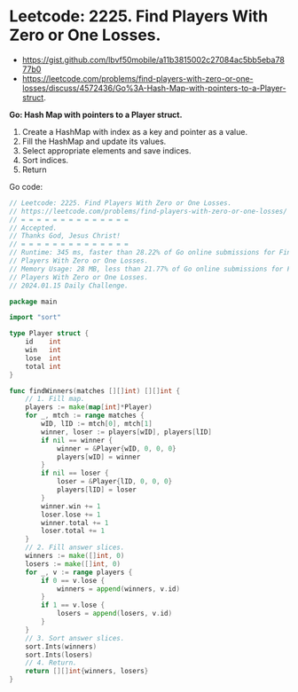# Leetcode: 2225. Find Players With Zero or One Losses.

- https://gist.github.com/lbvf50mobile/a11b3815002c27084ac5bb5eba7877b0
- https://leetcode.com/problems/find-players-with-zero-or-one-losses/discuss/4572436/Go%3A-Hash-Map-with-pointers-to-a-Player-struct.

**Go: Hash Map with pointers to a Player struct.**

1. Create a HashMap with index as a key and pointer as a value.
2. Fill the HashMap and update its values.
3. Select appropriate elements and save indices.
4. Sort indices.
5. Return

Go code:
```Go
// Leetcode: 2225. Find Players With Zero or One Losses.
// https://leetcode.com/problems/find-players-with-zero-or-one-losses/
// = = = = = = = = = = = = = =
// Accepted.
// Thanks God, Jesus Christ!
// = = = = = = = = = = = = = =
// Runtime: 345 ms, faster than 28.22% of Go online submissions for Find
// Players With Zero or One Losses.
// Memory Usage: 28 MB, less than 21.77% of Go online submissions for Find
// Players With Zero or One Losses.
// 2024.01.15 Daily Challenge.

package main

import "sort"

type Player struct {
	id    int
	win   int
	lose  int
	total int
}

func findWinners(matches [][]int) [][]int {
	// 1. Fill map.
	players := make(map[int]*Player)
	for _, mtch := range matches {
		wID, lID := mtch[0], mtch[1]
		winner, loser := players[wID], players[lID]
		if nil == winner {
			winner = &Player{wID, 0, 0, 0}
			players[wID] = winner
		}
		if nil == loser {
			loser = &Player{lID, 0, 0, 0}
			players[lID] = loser
		}
		winner.win += 1
		loser.lose += 1
		winner.total += 1
		loser.total += 1
	}
	// 2. Fill answer slices.
	winners := make([]int, 0)
	losers := make([]int, 0)
	for _, v := range players {
		if 0 == v.lose {
			winners = append(winners, v.id)
		}
		if 1 == v.lose {
			losers = append(losers, v.id)
		}
	}
	// 3. Sort answer slices.
	sort.Ints(winners)
	sort.Ints(losers)
	// 4. Return.
	return [][]int{winners, losers}
}
```
